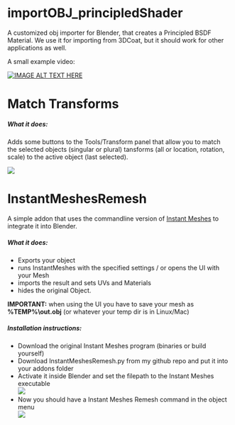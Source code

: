 # importOBJ_principledShader
A customized obj importer for Blender, that creates a Principled BSDF Material. We use it for importing from 3DCoat, but it should work for other applications as well.

A small example video:

[![IMAGE ALT TEXT HERE](https://img.youtube.com/vi/R0hI1Ki9xsI/0.jpg)](https://www.youtube.com/watch?v=R0hI1Ki9xsI)


# Match Transforms

##### What it does:

Adds some buttons to the Tools/Transform panel that allow you to match the selected objects (singular or plural) tansforms (all or location, rotation, scale) to the active object (last selected).

![][transforms]


# InstantMeshesRemesh

A simple addon that uses the commandline version of [Instant Meshes]  to integrate it into Blender. 

##### What it does:
  - Exports your object 
  - runs InstantMeshes with the specified settings / or opens the UI with your Mesh
  - imports the result and sets UVs and Materials
  - hides the original Object.  
  
**IMPORTANT:** when using the UI you have to save your mesh as **%TEMP%\out.obj** (or whatever your temp dir is in Linux/Mac)

##### Installation instructions:

- Download the original Instant Meshes program (binaries or build yourself)
- Download InstantMeshesRemesh.py from my github repo and put it into your addons folder
- Activate it inside Blender and set the filepath to the Instant Meshes executable  
![][remesh_addon]  
- Now you should have a Instant Meshes Remesh command in the object menu  
![][remesh_menu]


[transforms]: <https://raw.githubusercontent.com/knekke/blender_addons/master/readme_img/matchtranforms.png>
[remesh_py]: <https://raw.githubusercontent.com/knekke/blender_addons/master/InstantMeshesRemesh.py>
[remesh_addon]: <https://github.com/knekke/blender_addons/blob/master/readme_img/remesh_installation.png?raw=true>
[remesh_menu]: <https://github.com/knekke/blender_addons/blob/master/readme_img/remesh_menu.png?raw=true>
[Instant Meshes]: <https://github.com/wjakob/instant-meshes>
